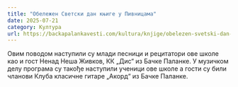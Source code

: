 ```yaml
---
title: "Обележен Светски дан књиге у Пивницама"
date: 2025-07-21
category: Култура
url: https://backapalankavesti.com/kultura/knjige/obelezen-svetski-dan-knjige-u-pivnicama/
---
```


Овим поводом наступили су млади песници и рецитатори ове школе као и гост Ненад Неша Живков, КК „Дис“ из Бачке Паланке. У музичком делу програма су такође наступили ученици ове школе а гости су били чланови Клуба класичне гитаре „Акорд“ из Бачке Паланке.
